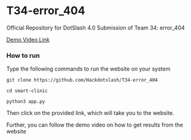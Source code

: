 # T34-error_404
Official Repository for DotSlash 4.0 Submission of Team 34: error_404

[Demo Video Link](https://drive.google.com/file/d/1TFp36TigWX6VSAtSi6eEwCvS2OuTYwUR/view)


### How to run 

Type the following commands to run the website on your system

```shell
git clone https://github.com/Hackdotslash/T34-error_404 
```

```shell
cd smart-clinic
```

```shell
python3 app.py
```

Then click on the provided link, which will take you to the website.

Further, you can follow the demo video on how to get results from the website